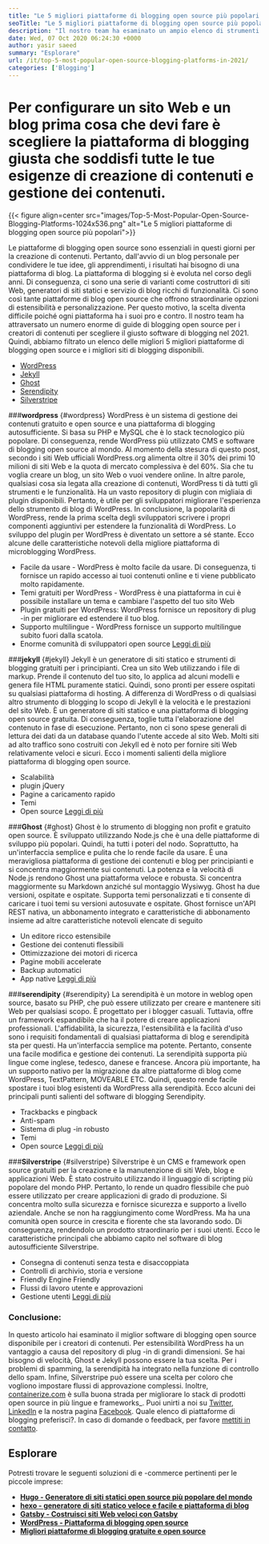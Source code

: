 ```yaml
---
title: "Le 5 migliori piattaforme di blogging open source più popolari nel 2021" 
seoTitle: "Le 5 migliori piattaforme di blogging open source più popolari nel 2021" 
description: "Il nostro team ha esaminato un ampio elenco di strumenti di blog e di gestione dei contenuti e abbiamo una piattaforma di blogging open source elencata in breve elencato." 
date: Wed, 07 Oct 2020 06:24:30 +0000
author: yasir saeed
summary: "Esplorare" 
url: /it/top-5-most-popular-open-source-blogging-platforms-in-2021/
categories: ['Blogging']
---
```


# Per configurare un sito Web e un blog prima cosa che devi fare è scegliere la piattaforma di blogging giusta che soddisfi tutte le tue esigenze di creazione di contenuti e gestione dei contenuti.

{{< figure align=center src="images/Top-5-Most-Popular-Open-Source-Blogging-Platforms-1024x536.png" alt="Le 5 migliori piattaforme di blogging open source più popolari">}}

Le piattaforme di blogging open source sono essenziali in questi giorni per la creazione di contenuti. Pertanto, dall'avvio di un blog personale per condividere le tue idee, gli apprendimenti, i risultati hai bisogno di una piattaforma di blog. La piattaforma di blogging si è evoluta nel corso degli anni. Di conseguenza, ci sono una serie di varianti come costruttori di siti Web, generatori di siti statici e servizio di blog ricchi di funzionalità.
Ci sono così tante piattaforme di blog open source che offrono straordinarie opzioni di estensibilità e personalizzazione. Per questo motivo, la scelta diventa difficile poiché ogni piattaforma ha i suoi pro e contro. Il nostro team ha attraversato un numero enorme di guide di blogging open source per i creatori di contenuti per scegliere il giusto software di blogging nel 2021. Quindi, abbiamo filtrato un elenco delle migliori 5 migliori piattaforme di blogging open source e i migliori siti di blogging disponibili.
  * [WordPress][1]
  * [Jekyll][2]
  * [Ghost][3]
  * [Serendipity][4]
  * [Silverstripe][5]

###**wordpress** {#wordpress}
WordPress è un sistema di gestione dei contenuti gratuito e open source e una piattaforma di blogging autosufficiente. Si basa su PHP e MySQL che è lo stack tecnologico più popolare. Di conseguenza, rende WordPress più utilizzato CMS e software di blogging open source al mondo. Al momento della stesura di questo post, secondo i siti Web ufficiali WordPress.org alimenta oltre il 30% dei primi 10 milioni di siti Web e la quota di mercato complessiva è del 60%.
Sia che tu voglia creare un blog, un sito Web o vuoi vendere online. In altre parole, qualsiasi cosa sia legata alla creazione di contenuti, WordPress ti dà tutti gli strumenti e le funzionalità. Ha un vasto repository di plugin con migliaia di plugin disponibili. Pertanto, è utile per gli sviluppatori migliorare l'esperienza dello strumento di blog di WordPress.
In conclusione, la popolarità di WordPress, rende la prima scelta degli sviluppatori scrivere i propri componenti aggiuntivi per estendere la funzionalità di WordPress. Lo sviluppo del plugin per WordPress è diventato un settore a sé stante.
Ecco alcune delle caratteristiche notevoli della migliore piattaforma di microblogging WordPress.
  * Facile da usare - WordPress è molto facile da usare. Di conseguenza, ti fornisce un rapido accesso ai tuoi contenuti online e ti viene pubblicato molto rapidamente.
  * Temi gratuiti per WordPress - WordPress è una piattaforma in cui è possibile installare un tema e cambiare l'aspetto del tuo sito Web
  * Plugin gratuiti per WordPress: WordPress fornisce un repository di plug -in per migliorare ed estendere il tuo blog.
  * Supporto multilingue - WordPress fornisce un supporto multilingue subito fuori dalla scatola.
  * Enorme comunità di sviluppatori open source
    [Leggi di più][6]

###**jekyll** {#jekyll}
Jekyll è un generatore di siti statico e strumenti di blogging gratuiti per i principianti. Crea un sito Web utilizzando i file di markup. Prende il contenuto del tuo sito, lo applica ad alcuni modelli e genera file HTML puramente statici. Quindi, sono pronti per essere ospitati su qualsiasi piattaforma di hosting.
A differenza di WordPress o di qualsiasi altro strumento di blogging lo scopo di Jekyll è la velocità e le prestazioni del sito Web. È un generatore di siti statico e una piattaforma di blogging open source gratuita. Di conseguenza, toglie tutta l'elaborazione del contenuto in fase di esecuzione. Pertanto, non ci sono spese generali di lettura dei dati da un database quando l'utente accede al sito Web. Molti siti ad alto traffico sono costruiti con Jekyll ed è noto per fornire siti Web relativamente veloci e sicuri.
Ecco i momenti salienti della migliore piattaforma di blogging open source.
  * Scalabilità
  * plugin jQuery
  * Pagine a caricamento rapido
  * Temi
  * Open source
    [Leggi di più][7]

###**Ghost** {#ghost}
Ghost è lo strumento di blogging non profit e gratuito open source. È sviluppato utilizzando Node.js che è una delle piattaforme di sviluppo più popolari. Quindi, ha tutti i poteri del nodo. Soprattutto, ha un'interfaccia semplice e pulita che lo rende facile da usare. È una meravigliosa piattaforma di gestione dei contenuti e blog per principianti e si concentra maggiormente sui contenuti.
La potenza e la velocità di Node.js rendono Ghost una piattaforma veloce e robusta. Si concentra maggiormente su Markdown anziché sul montaggio Wysiwyg. Ghost ha due versioni, ospitate e ospitate. Supporta temi personalizzati e ti consente di caricare i tuoi temi su versioni autosuvate e ospitate.
Ghost fornisce un'API REST nativa, un abbonamento integrato e caratteristiche di abbonamento insieme ad altre caratteristiche notevoli elencate di seguito
  * Un editore ricco estensibile
  * Gestione dei contenuti flessibili
  * Ottimizzazione dei motori di ricerca
  * Pagine mobili accelerate
  * Backup automatici
  * App native
    [Leggi di più][8]

###**serendipity** {#serendipity}
La serendipità è un motore in weblog open source, basato su PHP, che può essere utilizzato per creare e mantenere siti Web per qualsiasi scopo. È progettato per i blogger casuali. Tuttavia, offre un framework espandibile che ha il potere di creare applicazioni professionali.
L'affidabilità, la sicurezza, l'estensibilità e la facilità d'uso sono i requisiti fondamentali di qualsiasi piattaforma di blog e serendipità sta per questi. Ha un'interfaccia semplice ma potente. Pertanto, consente una facile modifica e gestione dei contenuti.
La serendipità supporta più lingue come inglese, tedesco, danese e francese. Ancora più importante, ha un supporto nativo per la migrazione da altre piattaforme di blog come WordPress, TextPattern, MOVEABLE ETC. Quindi, questo rende facile spostare i tuoi blog esistenti da WordPress alla serendipità.
Ecco alcuni dei principali punti salienti del software di blogging Serendipity.
  * Trackbacks e pingback
  * Anti-spam
  * Sistema di plug -in robusto
  * Temi
  * Open source
    [Leggi di più][9]

###**Silverstripe** {#silverstripe}
Silverstripe è un CMS e framework open source gratuiti per la creazione e la manutenzione di siti Web, blog e applicazioni Web. È stato costruito utilizzando il linguaggio di scripting più popolare del mondo PHP. Pertanto, lo rende un quadro flessibile che può essere utilizzato per creare applicazioni di grado di produzione.
Si concentra molto sulla sicurezza e fornisce sicurezza e supporto a livello aziendale. Anche se non ha raggiungimento come WordPress. Ma ha una comunità open source in crescita e fiorente che sta lavorando sodo. Di conseguenza, rendendolo un prodotto straordinario per i suoi utenti.
Ecco le caratteristiche principali che abbiamo capito nel software di blog autosufficiente Silverstripe.
  * Consegna di contenuti senza testa e disaccoppiata
  * Controlli di archivio, storia e versione
  * Friendly Engine Friendly
  * Flussi di lavoro utente e approvazioni
  * Gestione utenti
    [Leggi di più][10]

### Conclusione:
In questo articolo hai esaminato il miglior software di blogging open source disponibile per i creatori di contenuti. Per estensibilità WordPress ha un vantaggio a causa del repository di plug -in di grandi dimensioni. Se hai bisogno di velocità, Ghost e Jekyll possono essere la tua scelta. Per i problemi di spamming, la serendipità ha integrato nella funzione di controllo dello spam. Infine, Silverstripe può essere una scelta per coloro che vogliono impostare flussi di approvazione complessi.
Inoltre, [containerize.com][11] è sulla buona strada per migliorare lo stack di prodotti open source in più lingue e frameworks_. Puoi unirti a noi su [Twitter][12], [LinkedIn][13] e la nostra pagina [Facebook][14]. Quale elenco di piattaforme di blogging preferisci?. In caso di domande o feedback, per favore [mettiti in contatto][15].

## Esplorare
Potresti trovare le seguenti soluzioni di e -commerce pertinenti per le piccole imprese:
* [**Hugo - Generatore di siti statici open source più popolare del mondo**][16]
* [**hexo - generatore di siti statico veloce e facile e piattaforma di blog**][17]
* [**Gatsby - Costruisci siti Web veloci con Gatsby**][18]
* **[WordPress - Piattaforma di blogging open source][19]**
* **[Migliori piattaforme di blogging gratuite e open source][20]**

  
[1]: #wordpress
[2]: #jekyll
[3]: #ghost
[4]: #serendipity
[5]: #silverstripe
[6]: https://products.containerize.com/blogging/wordpress
[7]: https://products.containerize.com/blogging/jekyll
[8]: https://products.containerize.com/blogging/ghost
[9]: https://products.containerize.com/blogging/serendipity
[10]: https://products.containerize.com/blogging/silverstripe
[11]: https://www.containerize.com/
[12]: https://twitter.com/containerize_co
[13]: https://www.linkedin.com/company/containerize/
[14]: http://facebook.com/containerize
[15]: mailto:yasir.saeed@aspose.com
[16]: https://products.containerize.com/blogging/hugo/
[17]: https://products.containerize.com/blogging/hexo/
[18]: https://products.containerize.com/blogging/gatsby/
[19]: https://products.containerize.com/blogging/wordpress/
[20]: https://products.containerize.com/blogging/
